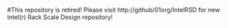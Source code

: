 

#This repository is retired! Please visit http://github/01org/IntelRSD for new Intel(r) Rack Scale Design repository!
